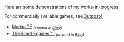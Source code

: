 Here are some demonstrations of my works-in-progress. 

For commercially available games, see [Outpost4](http://www.outpost4.net)

- [Marina <sup>v.2</sup>](/mars.html) <sub>*(created in [Bitsy](http://bitsy.org))*</sub>
- [The Silent Engines <sup>v.1<sup>](/silent.html) <sub>*(created in [Bitsy](http://bitsy.org))*</sub>
